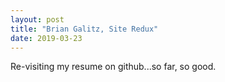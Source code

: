 ```yaml
---
layout: post
title: "Brian Galitz, Site Redux"
date: 2019-03-23
---
```


Re-visiting my resume on github...so far, so good.
